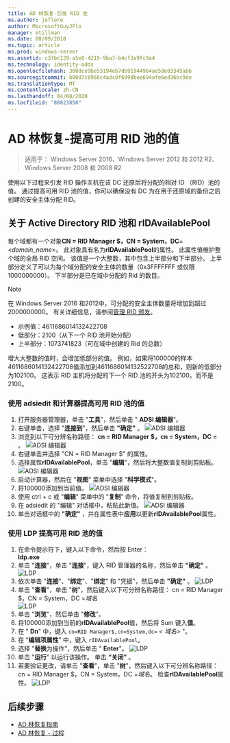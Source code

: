 ```yaml
---
title: AD 林恢复-引发 RID 池
ms.author: joflore
author: MicrosoftGuyJFlo
manager: mtillman
ms.date: 08/09/2018
ms.topic: article
ms.prod: windows-server
ms.assetid: c37bc129-a5e0-4219-9ba7-b4cf3a9fc9a4
ms.technology: identity-adds
ms.openlocfilehash: 308dce9be53194eb7db91944964ae5de03345ab6
ms.sourcegitcommit: b00d7c8968c4adc8f699dbee694afe6ed36bc9de
ms.translationtype: MT
ms.contentlocale: zh-CN
ms.lasthandoff: 04/08/2020
ms.locfileid: "80823850"
---
```

# <a name="ad-forest-recovery---raising-the-value-of-available-rid-pools"></a>AD 林恢复-提高可用 RID 池的值 

>适用于： Windows Server 2016、Windows Server 2012 和 2012 R2、Windows Server 2008 和 2008 R2

使用以下过程来引发 RID 操作主机在该 DC 还原后将分配的相对 ID （RID）池的值。 通过提高可用 RID 池的值，你可以确保没有 DC 为在用于还原域的备份之后创建的安全主体分配 RID。 

## <a name="about-active-directory-rid-pools-and-ridavailablepool"></a>关于 Active Directory RID 池和 rIDAvailablePool

每个域都有一个对象**CN = RID Manager $，CN = System，DC**=<*domain_name*>。 此对象具有名为**rIDAvailablePool**的属性。 此属性值维护整个域的全局 RID 空间。 该值是一个大整数，其中包含上半部分和下半部分。 上半部分定义了可以为每个域分配的安全主体的数量（0x3FFFFFFF 或仅限1000000000）。 下半部分是已在域中分配的 Rid 的数目。 
  
> [!NOTE]
> 在 Windows Server 2016 和2012中，可分配的安全主体数量将增加到超过2000000000。 有关详细信息，请参阅[管理 RID 颁发](https://technet.microsoft.com/library/jj574229.aspx)。 
  
- 示例值：4611686014132422708  
- 低部分：2100（从下一个 RID 池开始分配）  
- 上半部分：1073741823（可在域中创建的 Rid 的总数）  
  
增大大整数的值时，会增加低部分的值。 例如，如果将100000的样本4611686014132422708值添加到4611686014132522708的总和，则新的低部分为102100。 这表示 RID 主机将分配的下一个 RID 池的开头为102100，而不是2100。 
  
### <a name="to-raise-the-value-of-available-rid-pools-using-adsiedit-and-the-calculator"></a>使用 adsiedit 和计算器提高可用 RID 池的值

1. 打开服务器管理器，单击 "**工具**"，然后单击 " **ADSI 编辑器**"。
2. 右键单击，选择 "**连接到**"，然后单击 **"确定"** 。
   ![ADSI 编辑器](media/AD-Forest-Recovery-Raise-RID-Pool/adsi1.png) 
3. 浏览到以下可分辨名称路径： **cn = RID Manager $，cn = System，DC =<domain name>** 。
   ![ADSI 编辑器](media/AD-Forest-Recovery-Raise-RID-Pool/adsi2.png) 
3. 右键单击并选择 "CN = RID Manager $" 的属性。 
4. 选择属性**rIDAvailablePool**，单击 "**编辑**"，然后将大整数值复制到剪贴板。
   ![ADSI 编辑器](media/AD-Forest-Recovery-Raise-RID-Pool/adsi3.png)  
5. 启动计算器，然后在 "**视图**" 菜单中选择 "**科学模式**"。 
6. 将100000添加到当前值。
   ![ADSI 编辑器](media/AD-Forest-Recovery-Raise-RID-Pool/adsi4.png) 
7. 使用 ctrl + c 或 "**编辑**" 菜单中的 "**复制**" 命令，将值复制到剪贴板。 
8. 在 adsiedit 的 "编辑" 对话框中，粘贴此新值。 
   ![ADSI 编辑器](media/AD-Forest-Recovery-Raise-RID-Pool/adsi5.png) 
9. 单击对话框中的 **"确定"** ，并在属性表中**应用**以更新**rIDAvailablePool**属性。 
  
### <a name="to-raise-the-value-of-available-rid-pools-using-ldp"></a>使用 LDP 提高可用 RID 池的值  
  
1. 在命令提示符下，键入以下命令，然后按 Enter：  
   **ldp.exe**  
2. 单击 "**连接**"，单击 "**连接**"，键入 RID 管理器的名称，然后单击 **"确定"** 。 
   ![LDP](media/AD-Forest-Recovery-Raise-RID-Pool/ldp1.png)
3. 依次单击 "**连接**"、"**绑定**"、"**绑定**" 和 "凭据"，然后单击 **"确定"** 。 
   ![LDP](media/AD-Forest-Recovery-Raise-RID-Pool/ldp2.png)
4. 单击 "**查看**"，单击 "**树**"，然后键入以下可分辨名称路径： cn = RID Manager $，CN = System，DC =*域名*  
   ![LDP](media/AD-Forest-Recovery-Raise-RID-Pool/ldp3.png)
5. 单击 "**浏览**"，然后单击 "**修改**"。 
6. 将100000添加到当前的**rIDAvailablePool**值，然后将 Sum 键入**值**。 
7. 在 " **Dn**" 中，键入 `cn=RID Manager$,cn=System,dc=` *< 域名\>* "。 
8. 在 "**编辑项属性**" 中，键入 `rIDAvailablePool`。 
9. 选择 "**替换**为操作"，然后单击 " **Enter**"。
   ![LDP](media/AD-Forest-Recovery-Raise-RID-Pool/ldp4.png) 
10. 单击 "**运行**" 以运行该操作。 单击 **“关闭”** 。
11. 若要验证更改，请单击 "**查看**"，单击 "**树**"，然后键入以下可分辨名称路径： cn = RID Manager $，CN = System，DC =*域名*。   检查**rIDAvailablePool**属性。 
   ![LDP](media/AD-Forest-Recovery-Raise-RID-Pool/ldp5.png)

## <a name="next-steps"></a>后续步骤

- [AD 林恢复指南](AD-Forest-Recovery-Guide.md)
- [AD 林恢复 - 过程](AD-Forest-Recovery-Procedures.md)
